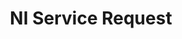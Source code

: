---
title: "NI Service Request"
externalUrl: https://www.ni.com/my-support/s/service-requests
summary: "The NI Service Request Manager helps you resolve common technical support issues or request maintenance. Request Technical Support, Report a Bug, etc."
showSummary: true
categories:
 - "Handle the Details"
tags:
 - "NI"
 - "Service"
---